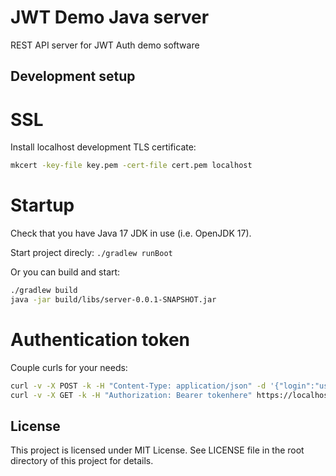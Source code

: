 # JWT Demo Java server

REST API server for JWT Auth demo software

## Development setup

# SSL

Install localhost development TLS certificate:

```sh
mkcert -key-file key.pem -cert-file cert.pem localhost
```

# Startup

Check that you have Java 17 JDK in use (i.e. OpenJDK 17).

Start project direcly: `./gradlew runBoot`

Or you can build and start:
```sh
./gradlew build
java -jar build/libs/server-0.0.1-SNAPSHOT.jar
```

# Authentication token

Couple curls for your needs:
```sh
curl -v -X POST -k -H "Content-Type: application/json" -d '{"login":"usernamehere","password":"passwordhere"}' https://localhost:8443/auth/login
curl -v -X GET -k -H "Authorization: Bearer tokenhere" https://localhost:8443/hello
```

## License
This project is licensed under MIT License. See LICENSE file in the root directory of this project for details.

